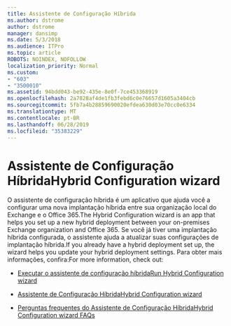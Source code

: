 ```yaml
---
title: Assistente de Configuração Híbrida
ms.author: dstrome
author: dstrome
manager: dansimp
ms.date: 5/3/2018
ms.audience: ITPro
ms.topic: article
ROBOTS: NOINDEX, NOFOLLOW
localization_priority: Normal
ms.custom:
- "603"
- "3500010"
ms.assetid: 94bdd043-be92-435e-8e0f-7ce453368919
ms.openlocfilehash: 2a7828af4de1fb3febd6c0e76657d1605a3404cb
ms.sourcegitcommit: 5fb7a4b28859690020efdea630d03e70cc0e6334
ms.translationtype: MT
ms.contentlocale: pt-BR
ms.lasthandoff: 06/28/2019
ms.locfileid: "35383229"
---
```

# <a name="hybrid-configuration-wizard"></a><span data-ttu-id="e4ffe-102">Assistente de Configuração Híbrida</span><span class="sxs-lookup"><span data-stu-id="e4ffe-102">Hybrid Configuration wizard</span></span>

<span data-ttu-id="e4ffe-103">O assistente de configuração híbrida é um aplicativo que ajuda você a configurar uma nova implantação híbrida entre sua organização local do Exchange e o Office 365.</span><span class="sxs-lookup"><span data-stu-id="e4ffe-103">The Hybrid Configuration wizard is an app that helps you set up a new hybrid deployment between your on-premises Exchange organization and Office 365.</span></span> <span data-ttu-id="e4ffe-104">Se você já tiver uma implantação híbrida configurada, o assistente ajuda a atualizar suas configurações de implantação híbrida.</span><span class="sxs-lookup"><span data-stu-id="e4ffe-104">If you already have a hybrid deployment set up, the wizard helps you update your hybrid deployment settings.</span></span> <span data-ttu-id="e4ffe-105">Para obter mais informações, confira:</span><span class="sxs-lookup"><span data-stu-id="e4ffe-105">For more information, check out:</span></span>
  
- [<span data-ttu-id="e4ffe-106">Executar o assistente de configuração híbrida</span><span class="sxs-lookup"><span data-stu-id="e4ffe-106">Run Hybrid Configuration wizard</span></span>](https://technet.microsoft.com/library/mt595788%28v=exchg.150%29.aspx)

- [<span data-ttu-id="e4ffe-107">Assistente de Configuração Híbrida</span><span class="sxs-lookup"><span data-stu-id="e4ffe-107">Hybrid Configuration wizard</span></span>](https://technet.microsoft.com/library/hh529921%28v=exchg.150%29.aspx)

- [<span data-ttu-id="e4ffe-108">Perguntas frequentes do Assistente de Configuração Híbrida</span><span class="sxs-lookup"><span data-stu-id="e4ffe-108">Hybrid Configuration wizard FAQs</span></span>](https://technet.microsoft.com/library/mt488940%28v=exchg.150%29.aspx)
